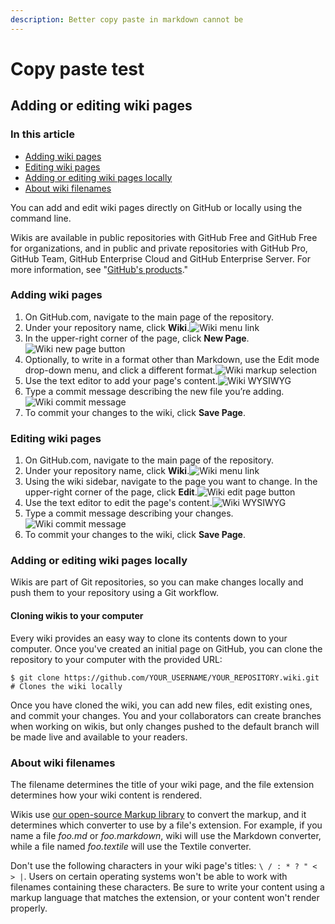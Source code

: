 ```yaml
---
description: Better copy paste in markdown cannot be
---
```


# Copy paste test

## Adding or editing wiki pages

### In this article <a href="#in-this-article" id="in-this-article"></a>

* [Adding wiki pages](https://docs.github.com/en/communities/documenting-your-project-with-wikis/adding-or-editing-wiki-pages#adding-wiki-pages)
* [Editing wiki pages](https://docs.github.com/en/communities/documenting-your-project-with-wikis/adding-or-editing-wiki-pages#editing-wiki-pages)
* [Adding or editing wiki pages locally](https://docs.github.com/en/communities/documenting-your-project-with-wikis/adding-or-editing-wiki-pages#adding-or-editing-wiki-pages-locally)
* [About wiki filenames](https://docs.github.com/en/communities/documenting-your-project-with-wikis/adding-or-editing-wiki-pages#about-wiki-filenames)

You can add and edit wiki pages directly on GitHub or locally using the command line.

Wikis are available in public repositories with GitHub Free and GitHub Free for organizations, and in public and private repositories with GitHub Pro, GitHub Team, GitHub Enterprise Cloud and GitHub Enterprise Server. For more information, see "[GitHub's products](https://docs.github.com/en/get-started/learning-about-github/githubs-products)."

### Adding wiki pages <a href="#adding-wiki-pages" id="adding-wiki-pages"></a>

1. On GitHub.com, navigate to the main page of the repository.
2. Under your repository name, click  **Wiki**.![Wiki menu link](https://docs.github.com/assets/cb-13213/images/help/wiki/wiki\_menu\_link.png)
3. In the upper-right corner of the page, click **New Page**.![Wiki new page button](https://docs.github.com/assets/cb-6557/images/help/wiki/wiki\_new\_page\_button.png)
4. Optionally, to write in a format other than Markdown, use the Edit mode drop-down menu, and click a different format.![Wiki markup selection](https://docs.github.com/assets/cb-26384/images/help/wiki/wiki\_dropdown\_markup.gif)
5. Use the text editor to add your page's content.![Wiki WYSIWYG](https://docs.github.com/assets/cb-19056/images/help/wiki/wiki\_wysiwyg.png)
6. Type a commit message describing the new file you’re adding.![Wiki commit message](https://docs.github.com/assets/cb-17907/images/help/wiki/wiki\_commit\_message.png)
7. To commit your changes to the wiki, click **Save Page**.

### Editing wiki pages <a href="#editing-wiki-pages" id="editing-wiki-pages"></a>

1. On GitHub.com, navigate to the main page of the repository.
2. Under your repository name, click  **Wiki**.![Wiki menu link](https://docs.github.com/assets/cb-13213/images/help/wiki/wiki\_menu\_link.png)
3. Using the wiki sidebar, navigate to the page you want to change. In the upper-right corner of the page, click **Edit**.![Wiki edit page button](https://docs.github.com/assets/cb-6809/images/help/wiki/wiki\_edit\_page\_button.png)
4. Use the text editor to edit the page's content.![Wiki WYSIWYG](https://docs.github.com/assets/cb-19056/images/help/wiki/wiki\_wysiwyg.png)
5. Type a commit message describing your changes.![Wiki commit message](https://docs.github.com/assets/cb-17907/images/help/wiki/wiki\_commit\_message.png)
6. To commit your changes to the wiki, click **Save Page**.

### Adding or editing wiki pages locally <a href="#adding-or-editing-wiki-pages-locally" id="adding-or-editing-wiki-pages-locally"></a>

Wikis are part of Git repositories, so you can make changes locally and push them to your repository using a Git workflow.

#### Cloning wikis to your computer <a href="#cloning-wikis-to-your-computer" id="cloning-wikis-to-your-computer"></a>

Every wiki provides an easy way to clone its contents down to your computer. Once you've created an initial page on GitHub, you can clone the repository to your computer with the provided URL:

```shell
$ git clone https://github.com/YOUR_USERNAME/YOUR_REPOSITORY.wiki.git
# Clones the wiki locally
```

Once you have cloned the wiki, you can add new files, edit existing ones, and commit your changes. You and your collaborators can create branches when working on wikis, but only changes pushed to the default branch will be made live and available to your readers.

### About wiki filenames <a href="#about-wiki-filenames" id="about-wiki-filenames"></a>

The filename determines the title of your wiki page, and the file extension determines how your wiki content is rendered.

Wikis use [our open-source Markup library](https://github.com/github/markup) to convert the markup, and it determines which converter to use by a file's extension. For example, if you name a file _foo.md_ or _foo.markdown_, wiki will use the Markdown converter, while a file named _foo.textile_ will use the Textile converter.

Don't use the following characters in your wiki page's titles: `\ / : * ? " < > |`. Users on certain operating systems won't be able to work with filenames containing these characters. Be sure to write your content using a markup language that matches the extension, or your content won't render properly.
